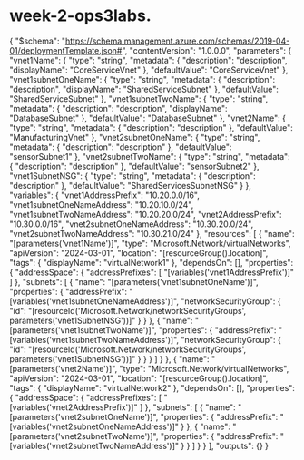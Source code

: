 # week-2-ops3labs.


{
    "$schema": "https://schema.management.azure.com/schemas/2019-04-01/deploymentTemplate.json#",
    "contentVersion": "1.0.0.0",
    "parameters": {
        "vnet1Name": {
            "type": "string",
            "metadata": {
                "description": "description",
                "displayName": "CoreServiceVnet"
            },
            "defaultValue": "CoreServiceVnet"
        },
        "vnet1subnetOneName": {
            "type": "string",
            "metadata": {
                "description": "description",
                "displayName": "SharedServiceSubnet"
            },
            "defaultValue": "SharedServiceSubnet"
        },
        "vnet1subnetTwoName": {
            "type": "string",
            "metadata": {
                "description": "description",
                "displayName": "DatabaseSubnet"
            },
            "defaultValue": "DatabaseSubnet"
        },
        "vnet2Name": {
            "type": "string",
            "metadata": {
                "description": "description"
            },
            "defaultValue": "ManufacturingVnet"
        },
        "vnet2subnetOneName": {
            "type": "string",
            "metadata": {
                "description": "description"
            },
            "defaultValue": "sensorSubnet1"
        },
        "vnet2subnetTwoName": {
            "type": "string",
            "metadata": {
                "description": "description"
            },
            "defaultValue": "sensorSubnet2"
        },
        "vnet1SubnetNSG": {
            "type": "string",
            "metadata": {
                "description": "description"
            },
            "defaultValue": "SharedServicesSubnetNSG"
        }
    },
    "variables": {
        "vnet1AddressPrefix": "10.20.0.0/16",
        "vnet1subnetOneNameAddress": "10.20.10.0/24",
        "vnet1subnetTwoNameAddress": "10.20.20.0/24",
        "vnet2AddressPrefix": "10.30.0.0/16",
        "vnet2subnetOneNameAddress": "10.30.20.0/24",
        "vnet2subnetTwoNameAddress": "10.30.21.0/24"
    },
    "resources": [
        {
            "name": "[parameters('vnet1Name')]",
            "type": "Microsoft.Network/virtualNetworks",
            "apiVersion": "2024-03-01",
            "location": "[resourceGroup().location]",
            "tags": {
                "displayName": "virtualNetwork1"
            },
            "dependsOn": [],
            "properties": {
                "addressSpace": {
                    "addressPrefixes": [
                        "[variables('vnet1AddressPrefix')]"
                    ]
                },
                "subnets": [
                    {
                        "name": "[parameters('vnet1subnetOneName')]",
                        "properties": {
                            "addressPrefix": "[variables('vnet1subnetOneNameAddress')]",
                            "networkSecurityGroup": {
                                "id": "[resourceId('Microsoft.Network/networkSecurityGroups', parameters('vnet1SubnetNSG'))]"
                            }
                        }
                    },
                    {
                        "name": "[parameters('vnet1subnetTwoName')]",
                        "properties": {
                            "addressPrefix": "[variables('vnet1subnetTwoNameAddress')]",
                            "networkSecurityGroup": {
                                "id": "[resourceId('Microsoft.Network/networkSecurityGroups', parameters('vnet1SubnetNSG'))]"
                            }
                        }
                    }
                ]
            }
        },
        {
            "name": "[parameters('vnet2Name')]",
            "type": "Microsoft.Network/virtualNetworks",
            "apiVersion": "2024-03-01",
            "location": "[resourceGroup().location]",
            "tags": {
                "displayName": "virtualNetwork2"
            },
            "dependsOn": [],
            "properties": {
                "addressSpace": {
                    "addressPrefixes": [
                        "[variables('vnet2AddressPrefix')]"
                    ]
                },
                "subnets": [
                    {
                        "name": "[parameters('vnet2subnetOneName')]",
                        "properties": {
                            "addressPrefix": "[variables('vnet2subnetOneNameAddress')]"
                        }
                    },
                    {
                        "name": "[parameters('vnet2subnetTwoName')]",
                        "properties": {
                            "addressPrefix": "[variables('vnet2subnetTwoNameAddress')]"
                        }
                    }
                ]
            }
        }
    ],
    "outputs": {}
}
